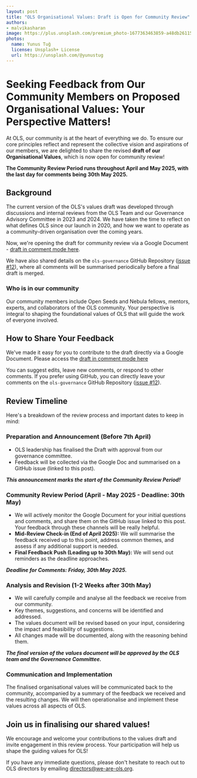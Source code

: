 ```yaml
---
layout: post
title: "OLS Organisational Values: Draft is Open for Community Review"
authors:
- malvikasharan
image: https://plus.unsplash.com/premium_photo-1677363463859-a48db2611572
photos:
  name: Yunus Tuğ
  license: Unsplash+ License
  url: https://unsplash.com/@yunustug
---
```


# Seeking Feedback from Our Community Members on Proposed Organisational Values: Your Perspective Matters!

At OLS, our community is at the heart of everything we do.
To ensure our core principles reflect and represent the collective vision and aspirations of our members, we are delighted to share the revised **draft of our Organisational Values**, which is now open for community review!

**The Community Review Period runs throughout April and May 2025, with the last day for comments being 30th May 2025.**

## Background

The current version of the OLS's values draft was developed through discussions and internal reviews from the OLS Team and our Governance Advisory Committee in 2023 and 2024.
We have taken the time to reflect on what defines OLS since our launch in 2020, and how we want to operate as a community-driven organisation over the coming years.

Now, we're opening the draft for community review via a Google Document - [draft in comment mode here](https://docs.google.com/document/d/1SeAqomXt_ZrTYUQydOmqLgnI8tGxtCpr22Wu9xm5Y9g/edit?tab=t.0).

We have also shared details on the `ols-governance` GitHub Repository ([issue #12](https://github.com/open-life-science/ols-governance/issues/12)), where all comments will be summarised periodically before a final draft is merged.

### Who is in our community

Our community members include Open Seeds and Nebula fellows, mentors, experts, and collaborators of the OLS community.
Your perspective is integral to shaping the foundational values of OLS that will guide the work of everyone involved.

## How to Share Your Feedback

We've made it easy for you to contribute to the draft directly via a Google Document.
Please access the [draft in comment mode here](https://docs.google.com/document/d/1SeAqomXt_ZrTYUQydOmqLgnI8tGxtCpr22Wu9xm5Y9g/edit?tab=t.0)

You can suggest edits, leave new comments, or respond to other comments.
If you prefer using GitHub, you can directly leave your comments on the `ols-governance` GitHub Repository ([issue #12](https://github.com/open-life-science/ols-governance/issues/12)).

## Review Timeline

Here's a breakdown of the review process and important dates to keep in mind:

### Preparation and Announcement (Before 7th April)

* OLS leadership has finalised the Draft with approval from our governance committee.
* Feedback will be collected via the Google Doc and summarised on a GitHub issue (linked to this post).

***This announcement marks the start of the Community Review Period!***

### Community Review Period (April - May 2025 - Deadline: 30th May)

* We will actively monitor the Google Document for your initial questions and comments, and share them on the GitHub issue linked to this post. Your feedback through these channels will be really helpful.
* **Mid-Review Check-in (End of April 2025):** We will summarise the feedback received up to this point, address common themes, and assess if any additional support is needed.
* **Final Feedback Push (Leading up to 30th May):** We will send out reminders as the deadline approaches.

***Deadline for Comments: Friday, 30th May 2025.***

### Analysis and Revision (1-2 Weeks after 30th May)

* We will carefully compile and analyse all the feedback we receive from our community.
* Key themes, suggestions, and concerns will be identified and addressed.
* The values document will be revised based on your input, considering the impact and feasibility of suggestions.
* All changes made will be documented, along with the reasoning behind them.

***The final version of the values document will be approved by the OLS team and the Governance Committee.***

### Communication and Implementation

The finalised organisational values will be communicated back to the community, accompanied by a summary of the feedback we received and the resulting changes. We will then operationalise and implement these values across all aspects of OLS.

## Join us in finalising our shared values!

We encourage and welcome your contributions to the values draft and invite engagement in this review process.
Your participation will help us shape the guiding values for OLS!

If you have any immediate questions, please don't hesitate to reach out to OLS directors by emailing [directors@we-are-ols.org](mailto:directors@we-are-ols.org).
